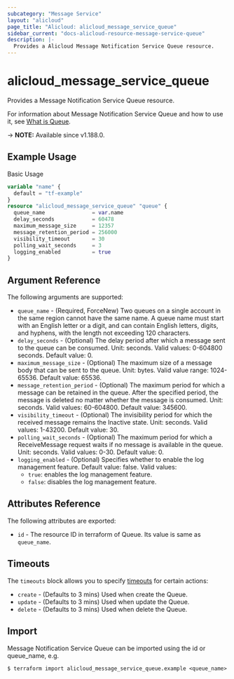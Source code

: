 ```yaml
---
subcategory: "Message Service"
layout: "alicloud"
page_title: "Alicloud: alicloud_message_service_queue"
sidebar_current: "docs-alicloud-resource-message-service-queue"
description: |-
  Provides a Alicloud Message Notification Service Queue resource.
---
```


# alicloud_message_service_queue

Provides a Message Notification Service Queue resource.

For information about Message Notification Service Queue and how to use it, see [What is Queue](https://www.alibabacloud.com/help/en/message-service/latest/createqueue).

-> **NOTE:** Available since v1.188.0.

## Example Usage

Basic Usage

```terraform
variable "name" {
  default = "tf-example"
}
resource "alicloud_message_service_queue" "queue" {
  queue_name               = var.name
  delay_seconds            = 60478
  maximum_message_size     = 12357
  message_retention_period = 256000
  visibility_timeout       = 30
  polling_wait_seconds     = 3
  logging_enabled          = true
}
```

## Argument Reference

The following arguments are supported:

* `queue_name` - (Required, ForceNew) Two queues on a single account in the same region cannot have the same name. A queue name must start with an English letter or a digit, and can contain English letters, digits, and hyphens, with the length not exceeding 120 characters.
* `delay_seconds` - (Optional) The delay period after which a message sent to the queue can be consumed. Unit: seconds. Valid values: 0-604800 seconds. Default value: 0.
* `maximum_message_size` - (Optional) The maximum size of a message body that can be sent to the queue. Unit: bytes. Valid value range: 1024-65536. Default value: 65536.
* `message_retention_period` - (Optional) The maximum period for which a message can be retained in the queue. After the specified period, the message is deleted no matter whether the message is consumed. Unit: seconds. Valid values: 60-604800. Default value: 345600.
* `visibility_timeout` - (Optional) The invisibility period for which the received message remains the Inactive state. Unit: seconds. Valid values: 1-43200. Default value: 30.
* `polling_wait_seconds` - (Optional) The maximum period for which a ReceiveMessage request waits if no message is available in the queue. Unit: seconds. Valid values: 0-30. Default value: 0.
* `logging_enabled` - (Optional) Specifies whether to enable the log management feature. Default value: false. Valid values:
  - `true`: enables the log management feature.
  - `false`: disables the log management feature.

## Attributes Reference

The following attributes are exported:

* `id` - The resource ID in terraform of Queue. Its value is same as `queue_name`.

## Timeouts

The `timeouts` block allows you to specify [timeouts](https://www.terraform.io/docs/configuration-0-11/resources.html#timeouts) for certain actions:

* `create` - (Defaults to 3 mins) Used when create the Queue.
* `update` - (Defaults to 3 mins) Used when update the Queue.
* `delete` - (Defaults to 3 mins) Used when delete the Queue.

## Import

Message Notification Service Queue can be imported using the id or queue_name, e.g.

```shell
$ terraform import alicloud_message_service_queue.example <queue_name>
```
